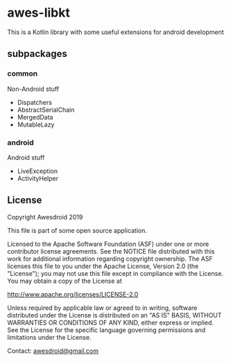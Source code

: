 awes-libkt
==========
This is a Kotlin library with some useful extensions for android development

## subpackages
### common
Non-Android stuff

- Dispatchers
- AbstractSerialChain
- MergedData
- MutableLazy

### android
Android stuff

- LiveException
- ActivityHelper


## License
Copyright Awesdroid 2019

This file is part of some open source application.

Licensed to the Apache Software Foundation (ASF) under one or more contributor license agreements. 
See the NOTICE file distributed with this work for additional information regarding copyright ownership. 
The ASF licenses this file to you under the Apache License, Version 2.0 (the "License"); 
you may not use this file except in compliance with the License. You may obtain a copy of the License at

http://www.apache.org/licenses/LICENSE-2.0

Unless required by applicable law or agreed to in writing, software distributed under the License is 
distributed on an "AS IS" BASIS, WITHOUT WARRANTIES OR CONDITIONS OF ANY KIND, either express or implied. 
See the License for the specific language governing permissions and limitations under the License.

Contact: awesdroid@gmail.com